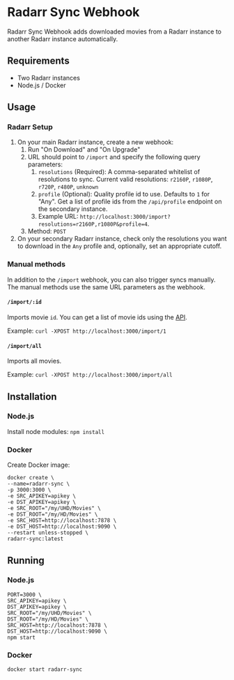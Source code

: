 # Radarr Sync Webhook

Radarr Sync Webhook adds downloaded movies from a Radarr instance to another Radarr instance automatically.

## Requirements

- Two Radarr instances
- Node.js / Docker

## Usage

### Radarr Setup

1. On your main Radarr instance, create a new webhook:
    1. Run "On Download" and "On Upgrade"
    1. URL should point to `/import` and specify the following query parameters:
        1. `resolutions` (Required): A comma-separated whitelist of resolutions to sync. 
        Current valid resolutions: `r2160P`, `r1080P`, `r720P`, `r480P`, `unknown`  
        1. `profile` (Optional): Quality profile id to use. Defaults to `1` for "Any". Get a list of profile ids from the `/api/profile` endpoint on the secondary instance.
        1. Example URL: `http://localhost:3000/import?resolutions=r2160P,r1080P&profile=4`. 
    1. Method: `POST`
1. On your secondary Radarr instance, check only the resolutions you want to download in the `Any` profile and, optionally, set an appropriate cutoff.

### Manual methods

In addition to the `/import` webhook, you can also trigger syncs manually. The manual methods use the same URL parameters as the webhook.

#### `/import/:id`

Imports movie `id`. You can get a list of movie ids using the [API](https://github.com/Radarr/Radarr/wiki/API:Movie#get).

Example: `curl -XPOST http://localhost:3000/import/1`

#### `/import/all` 

Imports all movies.

Example: `curl -XPOST http://localhost:3000/import/all`

## Installation

### Node.js

Install node modules: `npm install`

### Docker

Create Docker image:
```
docker create \
--name=radarr-sync \
-p 3000:3000 \
-e SRC_APIKEY=apikey \
-e DST_APIKEY=apikey \
-e SRC_ROOT="/my/UHD/Movies" \
-e DST_ROOT="/my/HD/Movies" \
-e SRC_HOST=http://localhost:7878 \
-e DST_HOST=http://localhost:9090 \
--restart unless-stopped \
radarr-sync:latest
```

## Running

### Node.js

```
PORT=3000 \
SRC_APIKEY=apikey \
DST_APIKEY=apikey \
SRC_ROOT="/my/UHD/Movies" \
DST_ROOT="/my/HD/Movies" \
SRC_HOST=http://localhost:7878 \
DST_HOST=http://localhost:9090 \
npm start
```

### Docker

```
docker start radarr-sync
```
